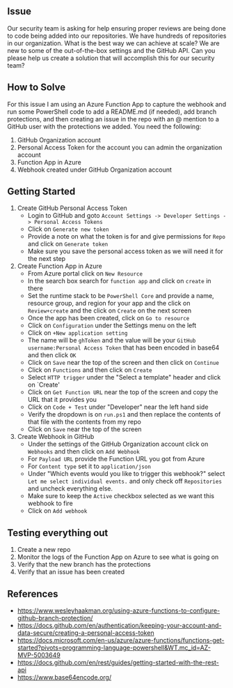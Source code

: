 ## Issue

Our security team is asking for help ensuring proper reviews are being done to code being added into our repositories. We have hundreds of repositories in our organization. What is the best way we can achieve at scale? We are new to some of the out-of-the-box settings and the GitHub API. Can you please help us create a solution that will accomplish this for our security team?

## How to Solve

For this issue I am using an Azure Function App to capture the webhook and run some PowerShell code to add a README.md (if needed), add branch protections, and then creating an issue in the repo with an @ mention to a GitHub user with the protections we added.  You need the following:

1. GitHub Organization account
2. Personal Access Token for the account you can admin the organization account
3. Function App in Azure
4. Webhook created under GitHub Organization account

## Getting Started

1. Create GitHub Personal Access Token
   * Login to GitHub and goto `Account Settings -> Developer Settings -> Personal Access Tokens`
   * Click on `Generate new token`
   * Provide a note on what the token is for and give permissions for `Repo` and click on `Generate token`
   * Make sure you save the personal access token as we will need it for the next step
2. Create Function App in Azure
   * From Azure portal click on `New Resource`
   * In the search box search for `function app` and click on `create` in there
   * Set the runtime stack to be `PowerShell Core` and provide a name, resource group, and region for your app and the click on `Review+create` and the click on `Create` on the next screen
   * Once the app has been created, click on `Go to resource`
   * Click on `Configuration` under the Settings menu on the left
   * Click on `+New application setting`
   * The name will be `ghToken` and the value will be your `GitHub username:Personal Access Token` that has been encoded in base64 and then click `OK`
   * Click on `Save` near the top of the screen and then click on `Continue`
   * Click on `Functions` and then click on `Create`
   * Select `HTTP trigger` under the "Select a template" header and click on `Create'
   * Click on `Get Function URL` near the top of the screen and copy the URL that it provides you
   * Click on `Code + Test` under "Developer" near the left hand side
   * Verify the dropdown is on `run.ps1` and then replace the contents of that file with the contents from my repo
   * Click on `Save` near the top of the screen
3. Create Webhook in GitHub
   * Under the settings of the GitHub Organization account click on `Webhooks` and then click on `Add Webhook`
   * For `Payload URL` provide the Function URL you got from Azure
   * For `Content type` set it to `application/json`
   * Under "Which events would you like to trigger this webhook?" select `Let me select individual events.` and only check off `Repositories` and uncheck everything else.
   * Make sure to keep the `Active` checkbox selected as we want this webhook to fire
   * Click on `Add webhook`

## Testing everything out
1. Create a new repo
2. Monitor the logs of the Function App on Azure to see what is going on
3. Verify that the new branch has the protections
4. Verify that an issue has been created

## References
* https://www.wesleyhaakman.org/using-azure-functions-to-configure-github-branch-protection/
* https://docs.github.com/en/authentication/keeping-your-account-and-data-secure/creating-a-personal-access-token
* https://docs.microsoft.com/en-us/azure/azure-functions/functions-get-started?pivots=programming-language-powershell&WT.mc_id=AZ-MVP-5003649
* https://docs.github.com/en/rest/guides/getting-started-with-the-rest-api
* https://www.base64encode.org/
 
   

